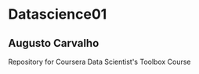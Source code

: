 Datascience01
=============

## Augusto Carvalho

Repository for Coursera Data Scientist's Toolbox Course 
